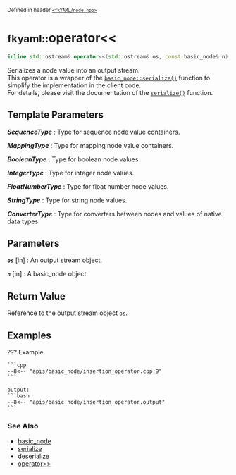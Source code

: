 <small>Defined in header [`<fkYAML/node.hpp>`](https://github.com/fktn-k/fkYAML/blob/develop/include/fkYAML/node.hpp)</small>

# <small>fkyaml::</small>operator<<

```cpp
inline std::ostream& operator<<(std::ostream& os, const basic_node& n);
```

Serializes a node value into an output stream.  
This operator is a wrapper of the [`basic_node::serialize()`](serialize.md) function to simplify the implementation in the client code.  
For details, please visit the documentation of the [`serialize()`](serialize.md) function.  

## **Template Parameters**

***SequenceType***
:   Type for sequence node value containers.

***MappingType***
:   Type for mapping node value containers.

***BooleanType***
:   Type for boolean node values.

***IntegerType***
:   Type for integer node values.

***FloatNumberType***
:   Type for float number node values.

***StringType***
:   Type for string node values.

***ConverterType***
:   Type for converters between nodes and values of native data types.

## **Parameters**

***`os`*** [in]
:   An output stream object.

***`n`*** [in]
:   A basic_node object.

## **Return Value**

Reference to the output stream object `os`.  

## **Examples**

??? Example

    ```cpp
    --8<-- "apis/basic_node/insertion_operator.cpp:9"
    ```

    output:
    ```bash
    --8<-- "apis/basic_node/insertion_operator.output"
    ```

### **See Also**

* [basic_node](index.md)
* [serialize](serialize.md)
* [deserialize](deserialize.md)
* [operator>>](extraction_operator.md)
